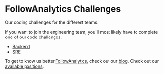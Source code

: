 # FollowAnalytics Challenges


Our coding challenges for the different teams.

If you want to join the engineering team, you'll most likely
have to complete one of our code challenges:

- [Backend](https://github.com/followanalytics/tree/master/backend)
- [SRE](https://github.com/followanalytics/tree/master/SRE)

To get to know us better [FollowAnalytics](https://followanalytics.com),
check out our [blog](https://medium.com/followanalytics).
Check out our [available positions](https://followanalytics.com/jobs/).
